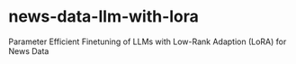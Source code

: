 # news-data-llm-with-lora
Parameter Efficient Finetuning of LLMs with Low-Rank Adaption (LoRA) for News Data
